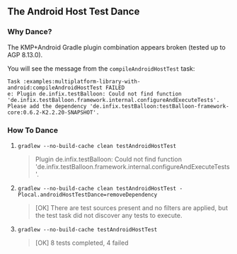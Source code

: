 ## The Android Host Test Dance

### Why Dance?

The KMP+Android Gradle plugin combination appears broken (tested up to AGP 8.13.0).

You will see the message from the `compileAndroidHostTest` task:

```
Task :examples:multiplatform-library-with-android:compileAndroidHostTest FAILED
e: Plugin de.infix.testBalloon: Could not find function 'de.infix.testBalloon.framework.internal.configureAndExecuteTests'.
Please add the dependency 'de.infix.testBalloon:testBalloon-framework-core:0.6.2-K2.2.20-SNAPSHOT'.
```

### How To Dance

1. `gradlew --no-build-cache clean testAndroidHostTest`
   > Plugin de.infix.testBalloon: Could not find function 'de.infix.testBalloon.framework.internal.configureAndExecuteTests'.
2. `gradlew --no-build-cache clean testAndroidHostTest -Plocal.androidHostTestDance=removeDependency`
   > [OK] There are test sources present and no filters are applied, but the test task did not discover any tests to execute.
3. `gradlew --no-build-cache testAndroidHostTest`
   > [OK] 8 tests completed, 4 failed

